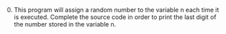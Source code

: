 0. This program will assign a random number to the variable n each time it is executed. Complete the source code in order to print the last digit of the number stored in the variable n.
